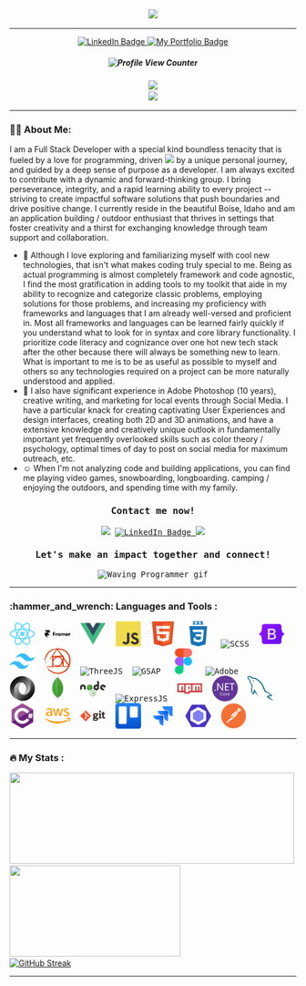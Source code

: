 <div id="header" align="center">
  <img src="https://i.giphy.com/media/v1.Y2lkPTc5MGI3NjExN2lydXpzczJkeGN4YzF4eHI0eGhrd3hwZXJ1cTk1ZWg0aGhtamNpaSZlcD12MV9pbnRlcm5hbF9naWZfYnlfaWQmY3Q9cw/Rnb5VoZiIyIM0/giphy.gif" width="100"/>
  
  <hr />
  
  <div id="badges">
    <a href="https://www.linkedin.com/in/kyle-peppersack/">
      <img src="https://img.shields.io/badge/LinkedIn-0072b1?style=for-the-badge&logo=linkedin&logoColor=white" alt="LinkedIn Badge" title="Click me to be redirected to my LinkedIn Profile"/>
    </a>
    <a href="https://www.kylepep.dev/#/">
      <img src="https://img.shields.io/badge/My Portfolio-644fe5?style=for-the-badge&logo=CircuitVerse&logoColor=white" alt="My Portfolio Badge" title="Click me to be redirected to My Website Portfolio"/>
    </a>
  </div>

  <h5>
    <img src="https://komarev.com/ghpvc/?username=KylePep&style=flat-square&color=blue" alt="Profile View Counter" title="Profile view count as of Jan 9, 2025"/>
  </h5>
</div>
    
<div align="center">
  <img src="https://media1.giphy.com/media/mGPBHjsi5GcQfC8hLc/giphy.gif?cid=6c09b952yuyeu0xb89q12hyehh4o5p1hsf96q4mrect2agfg&ep=v1_internal_gif_by_id&rid=giphy.gif&ct=s" width="200"/>
</div>
<div align="center">
  <img src="https://media3.giphy.com/media/B6ks3eTSxhk4EvABa6/giphy.gif?cid=6c09b952gk93ptwncg7837mq8oalwybzb7gmfmahiwmvhp8v&ep=v1_internal_gif_by_id&rid=giphy.gif&ct=s" width="300" />
</div>

---

### 🧑‍💻 About Me:
I am a Full Stack Developer with a special kind boundless tenacity that is fueled by a love for programming, driven <img src="https://media0.giphy.com/media/v1.Y2lkPTc5MGI3NjExbG1lbmczMXRwdHY5cGNjZGV3OTJ3anJ6dXRjcGNrNHhuaXo4d2w5MSZlcD12MV9pbnRlcm5hbF9naWZfYnlfaWQmY3Q9cw/ck5Ex8j9k0On1eLs1H/giphy.gif" width="30"/> by a unique personal journey, and guided by a deep sense of purpose as a developer. I am always excited to contribute with a dynamic and forward-thinking group. I bring perseverance, integrity, and a rapid learning ability to every project -- striving to create impactful software solutions that push boundaries and drive positive change. I currently reside in the beautiful Boise, Idaho and am an application building / outdoor enthusiast that thrives in settings that foster creativity and a thirst for exchanging knowledge through team support and collaboration.

<ul>
  <li>
    🚀 Although I love exploring and familiarizing myself with cool new technologies, that isn't what makes coding truly special to me. Being as actual programming is almost completely framework and code agnostic, I find the most gratification in adding tools to my toolkit that aide in my ability to recognize and categorize classic problems, employing solutions for those problems, and increasing my proficiency with frameworks and languages that I am already well-versed and proficient in. Most all frameworks and languages can be learned fairly quickly if you understand what to look for in syntax and core library functionality. I prioritize code literacy and cognizance over one hot new tech stack after the other because there will always be something new to learn. What is important to me is to be as useful as possible to myself and others so any technologies required on a project can be more naturally understood and applied. 
  </li>
  <li>
    🎨 I also have significant experience in Adobe Photoshop (10 years), creative writing, and marketing for local events through Social Media. I have a particular knack for creating captivating User Experiences and design interfaces, creating both 2D and 3D animations, and have a extensive knowledge and creatively unique outlook in fundamentally important yet frequently overlooked skills such as color theory / psychology, optimal times of day to post on social media for maximum outreach, etc.
  </li>
  <li>
    ☺ When I'm not analyzing code and building applications, you can find me playing video games, snowboarding, longboarding. camping / enjoying the outdoors, and spending time with my family.
  </li>
</ul>
<div align="left">
  <kbd>
    <div align="center">
      <h3>
        Contact me now!
      </h3>
      <img src="https://static.wixstatic.com/media/d7f1c6_a2a247ebff3749dfae4a6a2ec9f53f9b~mv2.gif" width="40"/>
      <a href="https://www.linkedin.com/in/kyle-peppersack/">
        <img src="https://img.shields.io/badge/LinkedIn-0072b1?style=for-the-badge&logo=linkedin&logoColor=white" alt="LinkedIn Badge" title="Click me to be redirected to my LinkedIn Profile"/>
      </a>
      <img src="https://static.wixstatic.com/media/d7f1c6_a2a247ebff3749dfae4a6a2ec9f53f9b~mv2.gif" width="40"/>
        <h3> Let's make an impact together and connect!</h3>
        <img 
          src="https://camo.githubusercontent.com/10b2d4e80487e1d9cd086ce8619e15740a1bd22c6462f6be13df93ee684deb7b/68747470733a2f2f616e616c7974696373696e6469616d61672e636f6d2f77702d636f6e74656e742f75706c6f6164732f323031382f31322f646576656c6f7065722d6472696262626c652e676966"
          width="300"
          height="200"
          alt="Waving Programmer gif"
        />
    </div>
  </kbd>
</div>

---

<h3> :hammer_and_wrench: Languages and Tools : </h3>
<div>
  <kbd>
    <div>
      <img src="https://github.com/devicons/devicon/blob/master/icons/react/react-original.svg" title="React" alt="React" width="45" height="45"/>&nbsp;
      <img src="https://github.com/devicons/devicon/blob/master/icons/framermotion/framermotion-original-wordmark.svg" title="framer-motion" alt="framer-motion" width="45" height="45"/>&nbsp;
      <img src="https://github.com/devicons/devicon/blob/master/icons/vuejs/vuejs-original.svg" title="VueJS" alt="VueJS" width="45" height="45"/>&nbsp;
      <img src="https://github.com/devicons/devicon/blob/master/icons/javascript/javascript-original.svg" title="JavaScript" alt="JavaScript" width="45" height="45"/>&nbsp;
      <img src="https://github.com/devicons/devicon/blob/master/icons/html5/html5-original.svg" title="HTML5" alt="HTML" width="45" height="45"/>&nbsp;
      <img src="https://github.com/devicons/devicon/blob/master/icons/css3/css3-plain-wordmark.svg"  title="CSS3" alt="CSS" width="45" height="45"/>&nbsp;
      <img src="https://formatterkit.com/img/feature/scss.png"  title="SCSS" alt="SCSS" width="45" height="45"/>&nbsp;
      <img src="https://github.com/devicons/devicon/blob/master/icons/bootstrap/bootstrap-original.svg" title="Bootstrap" alt="Bootstrap" width="45" height="45"/>&nbsp;
      <img src="https://github.com/devicons/devicon/blob/master/icons/tailwindcss/tailwindcss-original.svg" title="Tailwind" alt="Tailwind" width="45" height="45"/>&nbsp;
      <img src="https://github.com/devicons/devicon/blob/master/icons/postcss/postcss-original.svg"  title="PostCSS" alt="PostCSS" width="45" height="45"/>&nbsp;
      <img src="https://global.discourse-cdn.com/standard17/uploads/threejs/original/2X/e/e4f86d2200d2d35c30f7b1494e96b9595ebc2751.png" title="ThreeJS" alt="ThreeJS" width="45" height="45"/>&nbsp;
      <img src="https://cdn.worldvectorlogo.com/logos/gsap-greensock.svg" title="GSAP" alt="GSAP" width="45" height="45"/>&nbsp;
      <img src="https://github.com/devicons/devicon/blob/master/icons/figma/figma-original.svg" title="Figma" alt="Figma" width="45" height="45"/>&nbsp;
      <img src="https://logowik.com/content/uploads/images/adobe-inc-a878.logowik.com.webp" title="Adobe" alt="Adobe" width="45" height="45"/>&nbsp;
    </div>
    <div>
      <img src="https://github.com/devicons/devicon/blob/master/icons/json/json-original.svg" title="JSON" alt="JSON" width="45" height="45"/>&nbsp;
      <img src="https://github.com/devicons/devicon/blob/master/icons/mongodb/mongodb-original.svg" title="MongoDB"  alt="MongoDB" width="45" height="45"/>&nbsp;
      <img src="https://github.com/devicons/devicon/blob/master/icons/nodejs/nodejs-original-wordmark.svg" title="NodeJS" alt="NodeJS" width="45" height="45"/>&nbsp;
      <img src="https://www.pngfind.com/pngs/m/136-1363736_express-js-icon-png-transparent-png.png" title="ExpressJS" alt="ExpressJS" width="45" height="45"/>&nbsp;
      <img src="https://github.com/devicons/devicon/blob/master/icons/npm/npm-original-wordmark.svg" title="npm" alt="npm" width="45" height="45"/>&nbsp;
      <img src="https://github.com/devicons/devicon/blob/master/icons/dotnetcore/dotnetcore-original.svg" title="dotnetcore" alt="dotnetcore" width="45" height="45"/>&nbsp;
      <img src="https://github.com/devicons/devicon/blob/master/icons/mysql/mysql-original.svg" title="MySQL"  alt="MySQL" width="45" height="45"/>&nbsp;
      <img src="https://github.com/devicons/devicon/blob/master/icons/csharp/csharp-original.svg" title="CSharp" alt="CSharp" width="45" height="45"/>&nbsp;
      <img src="https://github.com/devicons/devicon/blob/master/icons/amazonwebservices/amazonwebservices-plain-wordmark.svg" title="AWS" alt="AWS" width="45" height="45"/>&nbsp;
      <img src="https://github.com/devicons/devicon/blob/master/icons/git/git-original-wordmark.svg" title="Git" **alt="Git" width="45" height="45"/>&nbsp;
      <img src="https://github.com/devicons/devicon/blob/master/icons/trello/trello-original.svg" title="Trello" alt="Trello" width="45" height="45"/>&nbsp;
      <img src="https://github.com/devicons/devicon/blob/master/icons/jira/jira-original.svg" title="Jira" alt="Jira" width="45" height="45"/>&nbsp;
      <img src="https://github.com/devicons/devicon/blob/master/icons/eslint/eslint-original.svg" title="ESLint" alt="ESLint" width="45" height="45"/>&nbsp;
      <img src="https://github.com/devicons/devicon/blob/master/icons/postman/postman-original.svg" title="Postman" alt="Postman" width="45" height="45"/>
    </div>
  </kbd>
</div>

---

### :fire: My Stats :
<div>
  <a href="https://github.com/AJVancattenburch/github-readme-stats">
    <img src="https://github-readme-stats.vercel.app/api?username=AJVancattenburch&hide=issues,contribs&show=prs_merged,prs_merged_percentage_icons,include_all_commits=true&rank_icon=github&theme=jolly" height="160" width="500"/>
  </a>
  
  <a href="https://github.com/AJVancattenburch/github-readme-stats">
    <img src="https://github-readme-stats.vercel.app/api/top-langs/?username=AJVancattenburch&layout=compact&theme=jolly" height="160" width="300"/>
  </a>
</div>

<div>
  <a href="https://git.io/streak-stats">
    <img src="https://github-readme-streak-stats.herokuapp.com?user=AJVancattenburch&theme=jolly&width=500" alt="GitHub Streak" width="500" height="168"/>
  </a>
</div>

---
